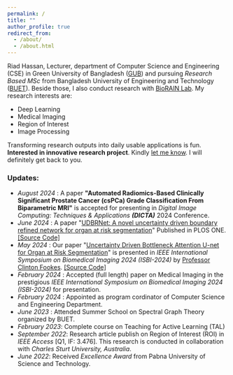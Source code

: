 ```yaml
---
permalink: /
title: ""
author_profile: true
redirect_from: 
  - /about/
  - /about.html
---
```

Riad Hassan, Lecturer, department of Computer Science and Engineering (CSE) in Green University of Bangladesh ([GUB](https://green.edu.bd/faculty-profile/dept-of-cse/md-riad-hassan/)) and pursuing *Research Based MSc* from Bangladesh University of Engineering and Technology ([BUET](https://www.buet.ac.bd/)). Beside those, I also conduct research with [BioRAIN Lab](https://biorainlab.net/author/riad-hassan/). My research interests are:
* Deep Learning
* Medical Imaging
* Region of Interest
* Image Processing

Transforming research outputs into daily usable applications is fun. **Interested in innovative research project**. Kindly [let me know](mailto:riad_hassan@outlook.com). I will definitely get back to you.

### Updates:
- _August 2024_ : A paper **"Automated Radiomics-Based Clinically Significant Prostate Cancer (csPCa) Grade Classification From Biparametric MRI"** is accepted for presenting in _Digital Image Computing: Techniques & Applications **(DICTA)**_ 2024 Conference.
- _June 2024_ : A paper "[UDBRNet: A novel uncertainty driven boundary refined network for organ at risk segmentation](https://doi.org/10.1371/journal.pone.0304771)" Published in PLOS ONE. [[Source Code]](https://github.com/riadhassan/UDBRNet)
- _May 2024_ : Our paper "[Uncertainty Driven Bottleneck Attention U-net for Organ at Risk Segmentation](https://ieeexplore.ieee.org/document/10635587)" is presented in *IEEE International Symposium on Biomedical Imaging 2024 (ISBI-2024)* by [Professor Clinton Fookes](https://www.qut.edu.au/about/our-people/academic-profiles/c.fookes). [[Source Code]](https://github.com/riadhassan/UDBA-UNet)
- _February 2024_ : Accepted (full length) paper on Medical Imaging in the prestigious *IEEE International Symposium on Biomedical Imaging 2024 (ISBI-2024)* for presentation.
- _February 2024_ : Appointed as program cordinator of Computer Science and Engineering Department.
- _June 2023_ : Attended Summer School on Spectral Graph Theory organized by BUET.
- _February 2023_: Complete course on Teaching for Active Learning (TAL)
- _September 2022_: Research article publish on Region of Interest (ROI) in *IEEE Access* [Q1, IF: 3.476]. This research is conducted in collaboration with *Charles Sturt University, Australia*.
- _June 2022_: Received *Excellence Award* from Pabna University of Science and Technology.
